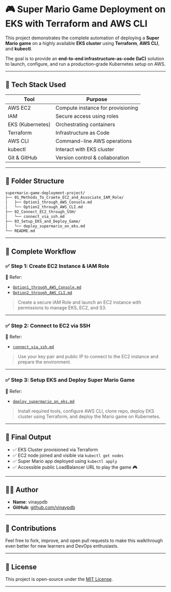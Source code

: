# 🎮 Super Mario Game Deployment on EKS with Terraform and AWS CLI

This project demonstrates the complete automation of deploying a **Super Mario game** on a highly available **EKS cluster** using **Terraform**, **AWS CLI**, and **kubectl**.

The goal is to provide an **end-to-end infrastructure-as-code (IaC)** solution to launch, configure, and run a production-grade Kubernetes setup on AWS.

---

## 🚀 Tech Stack Used

| Tool             | Purpose                           |
| ---------------- | --------------------------------- |
| AWS EC2          | Compute instance for provisioning |
| IAM              | Secure access using roles         |
| EKS (Kubernetes) | Orchestrating containers          |
| Terraform        | Infrastructure as Code            |
| AWS CLI          | Command-line AWS operations       |
| kubectl          | Interact with EKS cluster         |
| Git & GitHub     | Version control & collaboration   |

---

## 📁 Folder Structure

```bash
supermario-game-deployment-project/
├── 01_Methods_To_Craete_EC2_and_Associate_IAM_Role/
│   ├── Option1_through_AWS_Console.md
│   └── Option2_through_AWS_CLI.md
├── 02_Connect_EC2_through_SSH/
│   └── connect_via_ssh.md
├── 03_Setup_EKS_and_Deploy_Game/
│   └── deploy_supermario_on_eks.md
└── README.md
```

---

## 🔀 Complete Workflow

### ✅ Step 1: Create EC2 Instance & IAM Role

📄 Refer:

* [`Option1_through_AWS_Console.md`](./01_Methods_To_Craete_EC2_and_Associate_IAM_Role/Option1_through_AWS_Console.md)
* [`Option2_through_AWS_CLI.md`](./01_Methods_To_Craete_EC2_and_Associate_IAM_Role/Option2_through_AWS_CLI.md)

> Create a secure IAM Role and launch an EC2 instance with permissions to manage EKS, EC2, and S3.

---

### ✅ Step 2: Connect to EC2 via SSH

📄 Refer:

* [`connect_via_ssh.md`](./02_Connect_EC2_through_SSH/connect_via_ssh.md)

> Use your key pair and public IP to connect to the EC2 instance and prepare the environment.

---

### ✅ Step 3: Setup EKS and Deploy Super Mario Game

📄 Refer:

* [`deploy_supermario_on_eks.md`](./03_Setup_EKS_and_Deploy_Game/deploy_supermario_on_eks.md)

> Install required tools, configure AWS CLI, clone repo, deploy EKS cluster using Terraform, and deploy the Mario game on Kubernetes.

---

## 💽 Final Output

* ✅ EKS Cluster provisioned via Terraform
* ✅ EC2 node joined and visible via `kubectl get nodes`
* ✅ Super Mario app deployed using `kubectl apply`
* ✅ Accessible public LoadBalancer URL to play the game 🎮

---

## 👨‍💻 Author

* **Name**: vinaypdb
* **GitHub**: [github.com/vinaypdb](https://github.com/vinaypdb)

---

## 📢 Contributions

Feel free to fork, improve, and open pull requests to make this walkthrough even better for new learners and DevOps enthusiasts.

---

## 📜 License

This project is open-source under the [MIT License](LICENSE).

---
